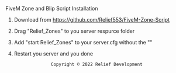 FiveM Zone and Blip Script
Installation
1. Download from https://github.com/Relief553/FiveM-Zone-Script
2. Drag "Relief_Zones" to you server respurce folder
3. Add "start Relief_Zones" to your server.cfg without the ""
4. Restart you server and you done



					 Copyright © 2022 Relief Development
